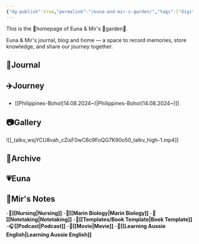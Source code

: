```yaml
---
{"dg-publish":true,"permalink":"/euna-and-mir-s-garden/","tags":["digitalgarden","gardenEntry"],"created":"2025-04-03T21:54:25.033+09:00","updated":"2025-04-05T20:45:47.583+09:00"}
---
```


This is the 🏡homepage of Euna & Mir's 🌳garden🌼. 

Euna & Mir's journal, blog and home — a space to record memories, store knowledge, and share our journey together. 
## 📒Journal 
## ✈️Journey 
- [[Philippines-Bohol(14.08.2024~)\|Philippines-Bohol(14.08.2024~)]]
## 📷Gallery 
![[_talkv_wsjYCU8vah_cZisF0wC6c9FoQG7K90o50_talkv_high-1.mp4]]
## 💾Archive
## 💗Euna
## 🐲Mir's Notes
-💉**[[Nursing\|Nursing]]**
-🌊**[[Marin Biology\|Marin Biology]]** 
-📑**[[Notetaking\|Notetaking]]**
-📕**[[Templates/Book Template\|Book Template]]**
-🎧**[[Podcast\|Podcast]]**
-🎥**[[Movie\|Movie]]**
-📓**[[Learning Aussie English\|Learning Aussie English]]**